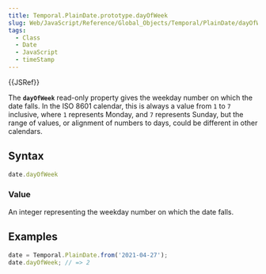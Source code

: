 ```yaml
---
title: Temporal.PlainDate.prototype.dayOfWeek
slug: Web/JavaScript/Reference/Global_Objects/Temporal/PlainDate/dayOfWeek
tags:
  - Class
  - Date
  - JavaScript
  - timeStamp
---
```

{{JSRef}}

<p class="summary"><span class="seoSummary">The <strong><code>dayOfWeek</code></strong> read-only property gives the weekday number on which the date falls.</span> In the ISO 8601 calendar, this is always a value from <code>1</code> to <code>7</code> inclusive, where <code>1</code> represents Monday, and <code>7</code> represents Sunday, but the range of values, or alignment of numbers to days, could be different in other calendars.</p>

## Syntax

```js
date.dayOfWeek
```

### Value

An integer representing the weekday number on which the date falls.

## Examples

```js
date = Temporal.PlainDate.from('2021-04-27');
date.dayOfWeek; // => 2
```
